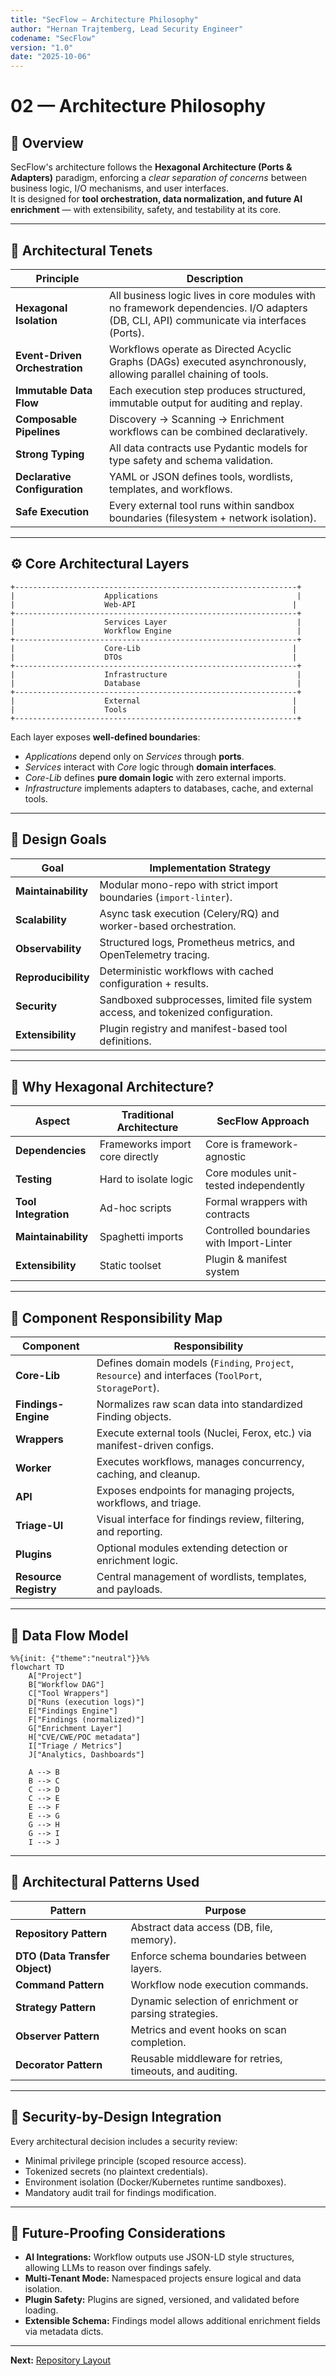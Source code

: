```yaml
---
title: "SecFlow — Architecture Philosophy"
author: "Hernan Trajtemberg, Lead Security Engineer"
codename: "SecFlow"
version: "1.0"
date: "2025-10-06"
---
```


# 02 — Architecture Philosophy

## 🧭 Overview

SecFlow's architecture follows the **Hexagonal Architecture (Ports & Adapters)** paradigm, enforcing a *clear separation of concerns* between business logic, I/O mechanisms, and user interfaces.  
It is designed for **tool orchestration, data normalization, and future AI enrichment** — with extensibility, safety, and testability at its core.

---

## 🧱 Architectural Tenets

| Principle | Description |
|------------|-------------|
| **Hexagonal Isolation** | All business logic lives in core modules with no framework dependencies. I/O adapters (DB, CLI, API) communicate via interfaces (Ports). |
| **Event-Driven Orchestration** | Workflows operate as Directed Acyclic Graphs (DAGs) executed asynchronously, allowing parallel chaining of tools. |
| **Immutable Data Flow** | Each execution step produces structured, immutable output for auditing and replay. |
| **Composable Pipelines** | Discovery → Scanning → Enrichment workflows can be combined declaratively. |
| **Strong Typing** | All data contracts use Pydantic models for type safety and schema validation. |
| **Declarative Configuration** | YAML or JSON defines tools, wordlists, templates, and workflows. |
| **Safe Execution** | Every external tool runs within sandbox boundaries (filesystem + network isolation). |

---

## ⚙️ Core Architectural Layers

```
+---------------------------------------------------------------+
|                    Applications                               |
|                    Web-API                                   |
+---------------------------------------------------------------+
|                    Services Layer                             |
|                    Workflow Engine                            |
+---------------------------------------------------------------+
|                    Core-Lib                                  |
|                    DTOs                                      |
+---------------------------------------------------------------+
|                    Infrastructure                             |
|                    Database                                   |
+---------------------------------------------------------------+
|                    External                                  |
|                    Tools                                     |
+---------------------------------------------------------------+
```

Each layer exposes **well-defined boundaries**:
- *Applications* depend only on *Services* through **ports**.
- *Services* interact with *Core* logic through **domain interfaces**.
- *Core-Lib* defines **pure domain logic** with zero external imports.
- *Infrastructure* implements adapters to databases, cache, and external tools.

---

## 🧩 Design Goals

| Goal | Implementation Strategy |
|------|---------------------------|
| **Maintainability** | Modular mono-repo with strict import boundaries (`import-linter`). |
| **Scalability** | Async task execution (Celery/RQ) and worker-based orchestration. |
| **Observability** | Structured logs, Prometheus metrics, and OpenTelemetry tracing. |
| **Reproducibility** | Deterministic workflows with cached configuration + results. |
| **Security** | Sandboxed subprocesses, limited file system access, and tokenized configuration. |
| **Extensibility** | Plugin registry and manifest-based tool definitions. |

---

## 🧩 Why Hexagonal Architecture?

| Aspect | Traditional Architecture | SecFlow Approach |
|--------|--------------------------|------------------|
| **Dependencies** | Frameworks import core directly | Core is framework-agnostic |
| **Testing** | Hard to isolate logic | Core modules unit-tested independently |
| **Tool Integration** | Ad-hoc scripts | Formal wrappers with contracts |
| **Maintainability** | Spaghetti imports | Controlled boundaries with Import-Linter |
| **Extensibility** | Static toolset | Plugin & manifest system |

---

## 🧩 Component Responsibility Map

| Component | Responsibility |
|------------|----------------|
| **Core-Lib** | Defines domain models (`Finding`, `Project`, `Resource`) and interfaces (`ToolPort`, `StoragePort`). |
| **Findings-Engine** | Normalizes raw scan data into standardized Finding objects. |
| **Wrappers** | Execute external tools (Nuclei, Ferox, etc.) via manifest-driven configs. |
| **Worker** | Executes workflows, manages concurrency, caching, and cleanup. |
| **API** | Exposes endpoints for managing projects, workflows, and triage. |
| **Triage-UI** | Visual interface for findings review, filtering, and reporting. |
| **Plugins** | Optional modules extending detection or enrichment logic. |
| **Resource Registry** | Central management of wordlists, templates, and payloads. |

---

## 🧩 Data Flow Model

```mermaid
%%{init: {"theme":"neutral"}}%%
flowchart TD
    A["Project"]
    B["Workflow DAG"]
    C["Tool Wrappers"]
    D["Runs (execution logs)"]
    E["Findings Engine"]
    F["Findings (normalized)"]
    G["Enrichment Layer"]
    H["CVE/CWE/POC metadata"]
    I["Triage / Metrics"]
    J["Analytics, Dashboards"]
    
    A --> B
    B --> C
    C --> D
    C --> E
    E --> F
    E --> G
    G --> H
    G --> I
    I --> J
```

---

## 🧠 Architectural Patterns Used

| Pattern | Purpose |
|----------|----------|
| **Repository Pattern** | Abstract data access (DB, file, memory). |
| **DTO (Data Transfer Object)** | Enforce schema boundaries between layers. |
| **Command Pattern** | Workflow node execution commands. |
| **Strategy Pattern** | Dynamic selection of enrichment or parsing strategies. |
| **Observer Pattern** | Metrics and event hooks on scan completion. |
| **Decorator Pattern** | Reusable middleware for retries, timeouts, and auditing. |

---

## 🔐 Security-by-Design Integration

Every architectural decision includes a security review:
- Minimal privilege principle (scoped resource access).  
- Tokenized secrets (no plaintext credentials).  
- Environment isolation (Docker/Kubernetes runtime sandboxes).  
- Mandatory audit trail for findings modification.

---

## 🧠 Future-Proofing Considerations

- **AI Integrations:** Workflow outputs use JSON-LD style structures, allowing LLMs to reason over findings safely.  
- **Multi-Tenant Mode:** Namespaced projects ensure logical and data isolation.  
- **Plugin Safety:** Plugins are signed, versioned, and validated before loading.  
- **Extensible Schema:** Findings model allows additional enrichment fields via metadata dicts.

---

**Next:** [Repository Layout](03-repository-layout.md)
```
```